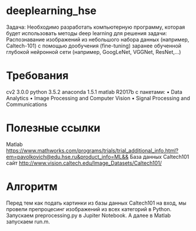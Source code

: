 # deeplearning_hse

Задача: Необходимо разработать компьютерную программу, которая будет использовать методы
deep learning для решения задачи: Распознавание изображений из небольшого набора данных (например, Caltech-101) с помощью дообучения (fine-tuning) заранее обученной глубокой нейронной сети (например, GoogLeNet, VGGNet, ResNet,...)

# Требования
cv2 3.0.0
python 3.5.2
anaconda 1.5.1
matlab R2017b с пакетами:
•	Data Analytics
•	Image Processing and Computer Vision
•	Signal Processing and Communications

# Полезные ссылки
Matlab https://www.mathworks.com/programs/trials/trial_additional_info.html?em=pavolkovich@edu.hse.ru&product_info=ML&&
База данных Caltech101 сайт http://www.vision.caltech.edu/Image_Datasets/Caltech101/

# Алгоритм 
Перед тем как подать картинки из базы данных Сaltech101 на вход, мы провели препроцесинг изображений из всех категорий в Python. 
Запускаем preprocessing.py в Jupiter Notebook. А далее в Matlab запускаем run.m.
